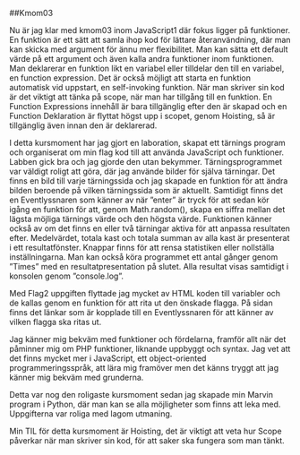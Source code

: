 ##Kmom03

Nu är jag klar med kmom03 inom JavaScript1 där fokus ligger på funktioner.  En funktion är ett sätt att samla ihop kod för lättare återanvändning, där man kan skicka med argument för ännu mer flexibilitet.  Man kan sätta ett default värde på ett argument och även kalla andra funktioner inom funktionen.  Man deklarerar en funktion likt en variabel eller tilldelar den till en variabel, en function expression.  Det är också möjligt att starta en funktion automatisk vid uppstart, en self-invoking funktion.  När man skriver sin kod är det viktigt att tänka på scope, när man har tillgång till en funktion.  En Function Expressions innehåll är bara tillgänglig efter den är skapad och en Function Deklaration är flyttat högst upp i scopet, genom Hoisting, så är tillgänglig även innan den är deklarerad.

I detta kursmoment har jag gjort en laboration, skapat ett tärnings program och organiserat om min flag kod till att använda JavaScript och funktioner.  Labben gick bra och jag gjorde den utan bekymmer.  Tärningsprogrammet var väldigt roligt att göra, där jag använde bilder för själva tärningar.  Det finns en bild till varje tärningssida och jag skapade en funktion för att ändra bilden beroende på vilken tärningssida som är aktuellt.  Samtidigt finns det en Eventlyssnaren som känner av när ”enter” är tryck för att sedan kör igång en funktion för att, genom Math.random(), skapa en siffra mellan det lägsta möjliga tärnings värde och den högsta värde.  Funktionen känner också av om det finns en eller två tärningar aktiva för att anpassa resultaten efter.  Medelvärdet, totala kast och totala summan av alla kast är presenterat i ett resultatfönster.  Knappar finns för att rensa statistiken eller nollställa inställningarna.  Man kan också köra programmet ett antal gånger genom ”Times” med en resultatpresentation på slutet.  Alla resultat visas samtidigt i konsolen genom ”console.log”.

Med Flag2 uppgiften flyttade jag mycket av HTML koden till variabler och de kallas genom en funktion för att rita ut den önskade flagga.  På sidan finns det länkar som är kopplade till en Eventlyssnaren för att känner av vilken flagga ska ritas ut.

Jag känner mig bekväm med funktioner och fördelarna, framför allt när det påminner mig om PHP funktioner, liknande uppbyggt och syntax.  Jag vet att det finns mycket mer i JavaScript, ett object-oriented programmeringsspråk, att lära mig framöver men det känns tryggt att jag känner mig bekväm med grunderna.

Detta var nog den roligaste kursmoment sedan jag skapade min Marvin program i Python, där man kan se alla möjligheter som finns att leka med.  Uppgifterna var roliga med lagom utmaning.

Min TIL för detta kursmoment är Hoisting, det är viktigt att veta hur Scope påverkar när man skriver sin kod, för att saker ska fungera som man tänkt.
